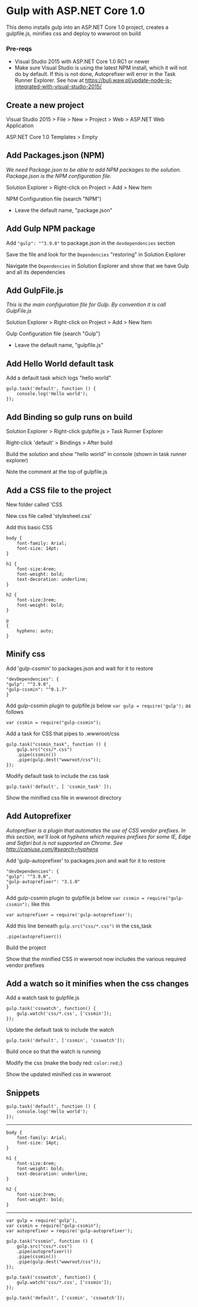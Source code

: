 
# Gulp with ASP.NET Core 1.0
This demo installs gulp into an ASP.NET Core 1.0 project, creates a gulpfile.js, minifies css and deploy to wwwroot on build

### Pre-reqs
* Visual Studio 2015 with ASP.NET Core 1.0 RC1 or newer
* Make sure Visual Studio is using the latest NPM install, which it will not do by default. If this is not done, Autoprefixer will error in the Task Runner Explorer. See how at https://buli.waw.pl/update-node-js-integrated-with-visual-studio-2015/

## Create a new project
Visual Studio 2015 > File > New > Project > Web > ASP.NET Web Application

ASP.NET Core 1.0 Templates > Empty

## Add Packages.json (NPM)
*We need Package.json to be able to add NPM packages to the solution. Package.json is the NPM configuration file.*

Solution Explorer > Right-click on Project > Add > New Item

NPM Configuration file (search "NPM")
* Leave the default name, "package.json"

## Add Gulp NPM package
Add `"gulp": "^3.9.0"` to package.json in the `devdependencies` section

Save the file and look for the `Dependencies` "restoring" in Solution Explorer

Navigate the `Dependencies` in Solution Explorer and show that we have Gulp and all its dependencies

## Add GulpFile.js
*This is the main configuration file for Gulp. By convention it is call GulpFile.js*

Solution Explorer > Right-click on Project > Add > New Item

Gulp Configuration file (search "Gulp")
* Leave the default name, "gulpfile.js"

## Add Hello World default task
Add a default task which logs "hello world"
```
gulp.task('default', function () {
    console.log('Hello world');
});
```

## Add Binding so gulp runs on build
Solution Explorer > Right-click gulpfile.js > Task Runner Explorer

Right-click 'default' > Bindings > After build

Build the solution and show "hello world" in console (shown in task runner explorer)

Note the comment at the top of gulpfile.js

## Add a CSS file to the project
New folder called 'CSS

New css file called 'stylesheet.css'

Add this basic CSS

```
body {
    font-family: Arial;
    font-size: 14pt;
}

h1 {
    font-size:4rem;
    font-weight: bold;
    text-decoration: underline;
}

h2 {
    font-size:3rem;
    font-weight: bold;   
}

p
{
    hyphens: auto;
}
```

## Minify css
Add 'gulp-cssmin' to packages.json and wait for it to restore
```
"devDependencies": {
"gulp": "^3.9.0",
"gulp-cssmin": "^0.1.7"
}
```
	
Add gulp-cssmin plugin to gulpfile.js below `var gulp = require('gulp');` as follows
```
var cssmin = require("gulp-cssmin");
```
	
Add a task for CSS that pipes to .wwwroot/css
```
gulp.task("cssmin_task", function () {
    gulp.src("css/*.css")
    .pipe(cssmin())
    .pipe(gulp.dest("wwwroot/css"));
});
```
	
Modify default task to include the css task
```
gulp.task('default', [ 'cssmin_task' ]);
```
	
Show the minified css file in wwwroot directory

## Add Autoprefixer
*Autoprefixer is a plugin that automates the use of CSS vendor prefixes. In this section, we'll look at hyphens which requires prefixes for some IE, Edge and Safari but is not supported on Chrome. See http://caniuse.com/#search=hyphens*

Add 'gulp-autoprefixer' to packages.json and wait for it to restore
```
"devDependencies": {
"gulp": "^3.9.0",
"gulp-autoprefixer": "3.1.0"
}
```
	
Add gulp-cssmin plugin to gulpfile.js below `var cssmin = require("gulp-cssmin");` like this
```
var autoprefixer = require('gulp-autoprefixer');
```

Add this line beneath `gulp.src("css/*.css")` in the css_task
```
.pipe(autoprefixer())
```

Build the project

Show that the minified CSS in wwwroot now includes the various required vendor prefixes

## Add a watch so it minifies when the css changes
Add a watch task to gulpfile.js
```
gulp.task('csswatch', function() {
    gulp.watch('css/*.css', ['cssmin']);
});
```
	
Update the default task to include the watch
```
gulp.task('default', ['cssmin', 'csswatch']);
```
	
Build once so that the watch is running

Modify the css (make the body red: `color:red;`)

Show the updated minified css in wwwroot

## Snippets
```
gulp.task('default', function () {
    console.log('Hello world');
});
```

***

```
body {
    font-family: Arial;
    font-size: 14pt;
}

h1 {
    font-size:4rem;
    font-weight: bold;
    text-decoration: underline;
}

h2 {
    font-size:3rem;
    font-weight: bold;   
}
```

***

```
var gulp = require('gulp'),
var cssmin = require("gulp-cssmin");
var autoprefixer = require('gulp-autoprefixer');

gulp.task("cssmin", function () {
    gulp.src("css/*.css")
    .pipe(autoprefixer())
    .pipe(cssmin())
    .pipe(gulp.dest("wwwroot/css"));
});

gulp.task('csswatch', function() {
    gulp.watch('css/*.css', ['cssmin']);
});

gulp.task('default', ['cssmin', 'csswatch']);
```
